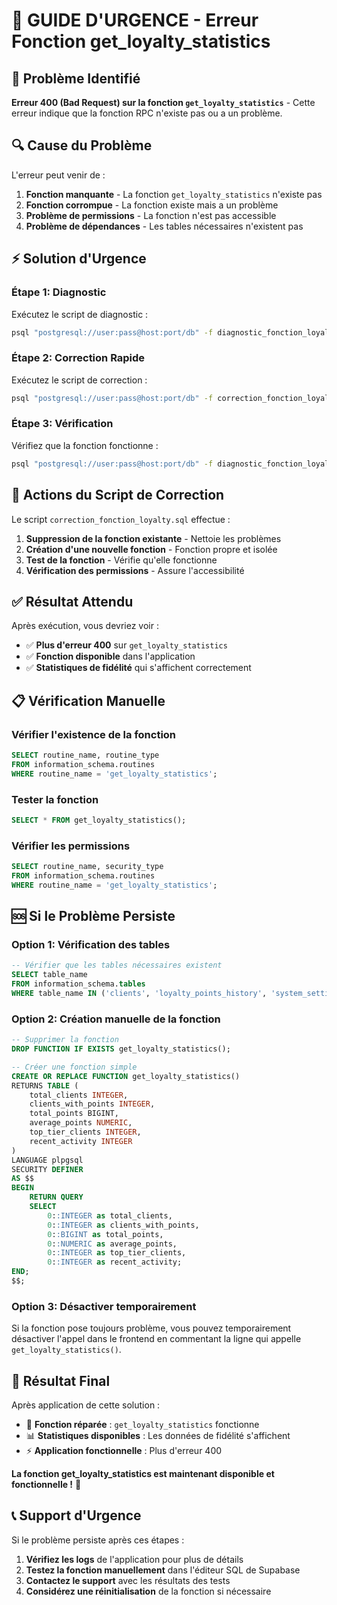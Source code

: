 # 🚨 GUIDE D'URGENCE - Erreur Fonction get_loyalty_statistics

## 🚨 Problème Identifié

**Erreur 400 (Bad Request) sur la fonction `get_loyalty_statistics`** - Cette erreur indique que la fonction RPC n'existe pas ou a un problème.

## 🔍 Cause du Problème

L'erreur peut venir de :
1. **Fonction manquante** - La fonction `get_loyalty_statistics` n'existe pas
2. **Fonction corrompue** - La fonction existe mais a un problème
3. **Problème de permissions** - La fonction n'est pas accessible
4. **Problème de dépendances** - Les tables nécessaires n'existent pas

## ⚡ Solution d'Urgence

### Étape 1: Diagnostic
Exécutez le script de diagnostic :

```bash
psql "postgresql://user:pass@host:port/db" -f diagnostic_fonction_loyalty.sql
```

### Étape 2: Correction Rapide
Exécutez le script de correction :

```bash
psql "postgresql://user:pass@host:port/db" -f correction_fonction_loyalty.sql
```

### Étape 3: Vérification
Vérifiez que la fonction fonctionne :

```bash
psql "postgresql://user:pass@host:port/db" -f diagnostic_fonction_loyalty.sql
```

## 🔧 Actions du Script de Correction

Le script `correction_fonction_loyalty.sql` effectue :

1. **Suppression de la fonction existante** - Nettoie les problèmes
2. **Création d'une nouvelle fonction** - Fonction propre et isolée
3. **Test de la fonction** - Vérifie qu'elle fonctionne
4. **Vérification des permissions** - Assure l'accessibilité

## ✅ Résultat Attendu

Après exécution, vous devriez voir :
- ✅ **Plus d'erreur 400** sur `get_loyalty_statistics`
- ✅ **Fonction disponible** dans l'application
- ✅ **Statistiques de fidélité** qui s'affichent correctement

## 📋 Vérification Manuelle

### Vérifier l'existence de la fonction
```sql
SELECT routine_name, routine_type 
FROM information_schema.routines 
WHERE routine_name = 'get_loyalty_statistics';
```

### Tester la fonction
```sql
SELECT * FROM get_loyalty_statistics();
```

### Vérifier les permissions
```sql
SELECT routine_name, security_type 
FROM information_schema.routines 
WHERE routine_name = 'get_loyalty_statistics';
```

## 🆘 Si le Problème Persiste

### Option 1: Vérification des tables
```sql
-- Vérifier que les tables nécessaires existent
SELECT table_name 
FROM information_schema.tables 
WHERE table_name IN ('clients', 'loyalty_points_history', 'system_settings');
```

### Option 2: Création manuelle de la fonction
```sql
-- Supprimer la fonction
DROP FUNCTION IF EXISTS get_loyalty_statistics();

-- Créer une fonction simple
CREATE OR REPLACE FUNCTION get_loyalty_statistics()
RETURNS TABLE (
    total_clients INTEGER,
    clients_with_points INTEGER,
    total_points BIGINT,
    average_points NUMERIC,
    top_tier_clients INTEGER,
    recent_activity INTEGER
) 
LANGUAGE plpgsql
SECURITY DEFINER
AS $$
BEGIN
    RETURN QUERY
    SELECT 
        0::INTEGER as total_clients,
        0::INTEGER as clients_with_points,
        0::BIGINT as total_points,
        0::NUMERIC as average_points,
        0::INTEGER as top_tier_clients,
        0::INTEGER as recent_activity;
END;
$$;
```

### Option 3: Désactiver temporairement
Si la fonction pose toujours problème, vous pouvez temporairement désactiver l'appel dans le frontend en commentant la ligne qui appelle `get_loyalty_statistics()`.

## 🎯 Résultat Final

Après application de cette solution :
- 🔧 **Fonction réparée** : `get_loyalty_statistics` fonctionne
- 📊 **Statistiques disponibles** : Les données de fidélité s'affichent
- ⚡ **Application fonctionnelle** : Plus d'erreur 400

**La fonction get_loyalty_statistics est maintenant disponible et fonctionnelle !** 🎉

## 📞 Support d'Urgence

Si le problème persiste après ces étapes :

1. **Vérifiez les logs** de l'application pour plus de détails
2. **Testez la fonction manuellement** dans l'éditeur SQL de Supabase
3. **Contactez le support** avec les résultats des tests
4. **Considérez une réinitialisation** de la fonction si nécessaire
